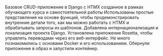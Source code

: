 Базовое CRUD-приложение в Django с HTMX созданное в рамках обучающего курса и самостоятельной работы
Использованы простые представления на основе функций, чтобы продемонстрировать внутренние детали того, как мы можно работать с HTMX и обрабатывать запросы из шаблонов.
Добавлена интернационализация и локализация проекта Django. Установлена приложение Rosetta, чтобы управлять переводами через его веб-интерфейс.
Не много познакомились с основами Docker и его использованием. Обернули приложение в образ и запустили контейнер. 
